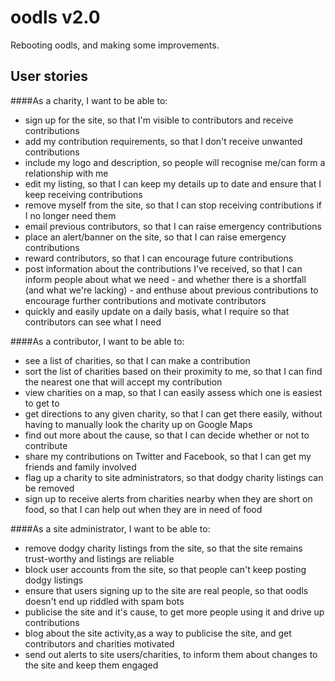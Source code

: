 oodls v2.0
==========
Rebooting oodls, and making some improvements.

User stories
------------
####As a charity, I want to be able to:
* sign up for the site, so that I'm visible to contributors and receive contributions
* add my contribution requirements, so that I don't receive unwanted contributions
* include my logo and description, so people will recognise me/can form a relationship with me
* edit my listing, so that I can keep my details up to date and ensure that I keep receiving contributions
* remove myself from the site, so that I can stop receiving contributions if I no longer need them
* email previous contributors, so that I can raise emergency contributions
* place an alert/banner on the site, so that I can raise emergency contributions
* reward contributors, so that I can encourage future contributions
* post information about the contributions I've received, so that I can inform people about what we need - and whether there is a shortfall (and what we're lacking) - and enthuse about previous contributions to encourage further contributions and motivate contributors
* quickly and easily update on a daily basis, what I require so that contributors can see what I need

####As a contributor, I want to be able to:
* see a list of charities, so that I can make a contribution
* sort the list of charities based on their proximity to me, so that I can find the nearest one that will accept my contribution
* view charities on a map, so that I can easily assess which one is easiest to get to
* get directions to any given charity, so that I can get there easily, without having to manually look the charity up on Google Maps
* find out more about the cause, so that I can decide whether or not to contribute
* share my contributions on Twitter and Facebook, so that I can get my friends and family involved
* flag up a charity to site administrators, so that dodgy charity listings can be removed
* sign up to receive alerts from charities nearby when they are short on food, so that I can help out when they are in need of food

####As a site administrator, I want to be able to:
* remove dodgy charity listings from the site, so that the site remains trust-worthy and listings are reliable
* block user accounts from the site, so that people can't keep posting dodgy listings
* ensure that users signing up to the site are real people, so that oodls doesn't end up riddled with spam bots
* publicise the site and it's cause, to get more people using it and drive up contributions
* blog about the site activity,as a way to publicise the site, and get contributors and charities motivated
* send out alerts to site users/charities, to inform them about changes to the site and keep them engaged
